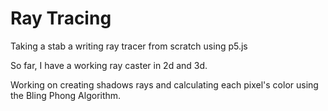 # Ray Tracing

Taking a stab a writing ray tracer from scratch using p5.js

So far, I have a working ray caster in 2d and 3d.

Working on creating shadows rays and calculating each pixel's color using the Bling Phong Algorithm.
